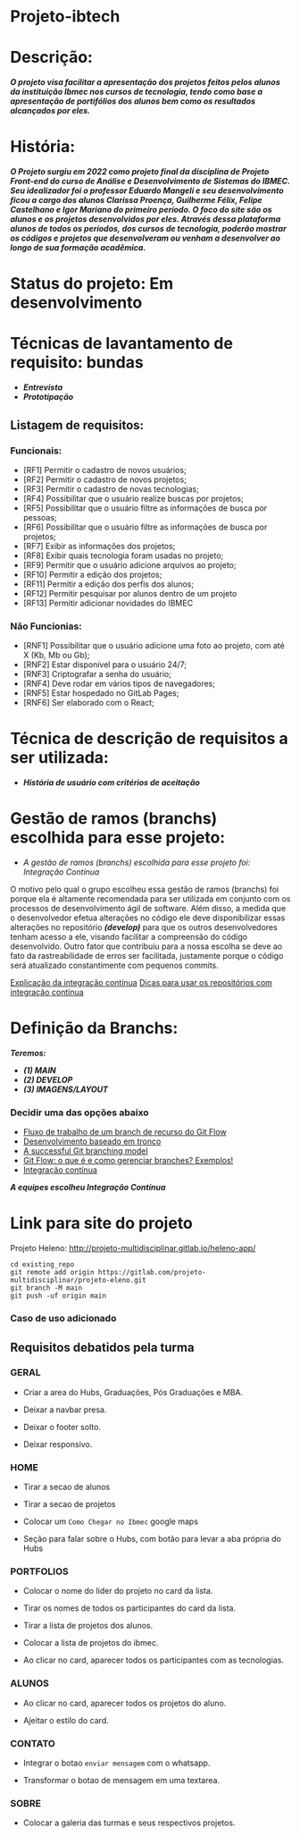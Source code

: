 # Projeto-ibtech

# Descrição:

***O projeto visa facilitar a apresentação dos projetos feitos pelos alunos da instituição Ibmec nos cursos de tecnologia, tendo como base a apresentação de portifólios dos alunos bem como os resultados alcançados por eles.***

# História:

***O Projeto surgiu em 2022 como projeto final da disciplina de Projeto Front-end do curso de Análise e Desenvolvimento de Sistemas do IBMEC. Seu idealizador foi o professor Eduardo Mangeli e seu desenvolvimento ficou a cargo dos alunos Clarissa Proença, Guilherme Félix, Felipe Castelhano e Igor Mariano do primeiro período. O foco do site são os alunos e os projetos desenvolvidos por eles. Através dessa plataforma alunos de todos os períodos, dos cursos de tecnologia, poderão mostrar os códigos e projetos que desenvolveram ou venham a desenvolver ao longo de sua formação acadêmica.***

# Status do projeto: Em desenvolvimento




# Técnicas de lavantamento de requisito: bundas

* ***Entrevista***
* ***Prototipação***

## <a name="requisitos"> Listagem de requisitos:

### Funcionais:

- [RF1] Permitir o cadastro de novos usuários;
- [RF2] Permitir o cadastro de novos projetos;
- [RF3] Permitir o cadastro de novas tecnologias;
- [RF4] Possibilitar que o usuário realize buscas por projetos;
- [RF5] Possibilitar que o usuário filtre as informações de busca por pessoas;
- [RF6] Possibilitar que o usuário filtre as informações de busca por projetos;
- [RF7] Exibir as informações dos projetos;
- [RF8] Exibir quais tecnologia foram usadas no projeto;
- [RF9] Permitir que o usuário adicione arquivos ao projeto;
- [RF10] Permitir a edição dos projetos;
- [RF11] Permitir a edição dos perfis dos alunos;
- [RF12] Permitir pesquisar por alunos dentro de um projeto
- [RF13] Permitir adicionar novidades do IBMEC

### Não Funcionias:

- [RNF1] Possibilitar que o usuário adicione uma foto ao projeto, com até X (Kb, Mb ou Gb);
- [RNF2] Estar disponível para o usuário 24/7;
- [RNF3] Criptografar a senha do usuário;
- [RNF4] Deve rodar em vários tipos de navegadores;
- [RNF5] Estar hospedado no GitLab Pages;
- [RNF6] Ser elaborado com o React;


# Técnica de descrição de requisitos a ser utilizada:

*  ***História de usuário com critérios de aceitação***

# Gestão de ramos (branchs) escolhida para esse projeto:

* *A gestão de ramos (branchs) escolhida para esse projeto foi: Integração Contínua* 

O motivo pelo qual o grupo escolheu essa gestão de ramos (branchs) foi porque ela é altamente recomendada para ser utilizada em conjunto com os processos de desenvolvimento ágil de software. Além disso, a medida que o desenvolvedor efetua alterações no código ele deve disponibilizar essas alterações no repositório ***(develop)*** para que os outros desenvolvedores tenham acesso a ele, visando facilitar a compreensão do código desenvolvido. Outro fator que contribuiu para a nossa escolha se deve ao fato da rastreabilidade de erros ser facilitada, justamente porque o código será atualizado constantimente com pequenos commits.

[Explicação da integração contínua](https://aws.amazon.com/pt/devops/continuous-integration/#:~:text=Explica%C3%A7%C3%A3o%20da%20integra%C3%A7%C3%A3o%20cont%C3%ADnua&text=Os%20principais%20objetivos%20da%20integra%C3%A7%C3%A3o,lan%C3%A7ar%20novas%20atualiza%C3%A7%C3%B5es%20de%20software.)
[Dicas para usar os repositórios com integração contínua ](https://www.atlassian.com/br/continuous-delivery/continuous-integration/ci-friendly-git-repos)


# Definição da Branchs:

***Teremos:***

* ***(1) MAIN***
* ***(2) DEVELOP***
* ***(3) IMAGENS/LAYOUT***

### Decidir uma das opções abaixo 
* [Fluxo de trabalho de um branch de recurso do Git Flow](https://www.atlassian.com/br/git/tutorials/comparing-workflows/gitflow-workflow) 
* [Desenvolvimento baseado em tronco](https://www.atlassian.com/br/continuous-delivery/continuous-integration/trunk-based-development)
* [A successful Git branching model](https://nvie.com/posts/a-successful-git-branching-model/)
* [Git Flow: o que é e como gerenciar branches? Exemplos!](https://blog.betrybe.com/git/git-flow/)
* [Integração contínua](https://www.atlassian.com/br/continuous-delivery/continuous-integration)

***A equipes escolheu  Integração Contínua***

# Link para site do projeto
Projeto Heleno: http://projeto-multidisciplinar.gitlab.io/heleno-app/

```
cd existing_repo
git remote add origin https://gitlab.com/projeto-multidisciplinar/projeto-eleno.git
git branch -M main
git push -uf origin main
```

### Caso de uso adicionado 

## Requisitos debatidos pela turma

### GERAL
- Criar a area do Hubs, Graduações, Pós Graduações e MBA.

- Deixar a navbar presa.

- Deixar o footer solto.

- Deixar responsivo.

### HOME
- Tirar a secao de alunos

- Tirar a secao de projetos

- Colocar um `Como Chegar no Ibmec` google maps

- Seção para falar sobre o Hubs, com botão para levar a aba própria do Hubs

### PORTFOLIOS
- Colocar o nome do lider do projeto no card da lista.

- Tirar os nomes de todos os participantes do card da lista.

- Tirar a lista de projetos dos alunos.

- Colocar a lista de projetos do ibmec.

- Ao clicar no card, aparecer todos os participantes com as tecnologias.

### ALUNOS

- Ao clicar no card, aparecer todos os projetos do aluno.

- Ajeitar o estilo do card.

### CONTATO

- Integrar o botao `enviar mensagem` com o whatsapp.

- Transformar o botao de mensagem em uma textarea.

### SOBRE 

- Colocar a galeria das turmas e seus respectivos projetos.

